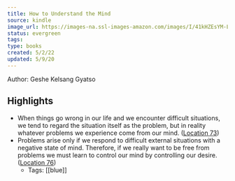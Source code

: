 ```yaml
---
title: How to Understand the Mind
source: kindle
image_url: https://images-na.ssl-images-amazon.com/images/I/41kHZEsYM-L._SL200_.jpg
status: evergreen
tags: 
type: books
created: 5/2/22
updated: 5/9/20
---
```


Author: Geshe Kelsang Gyatso

## Highlights
- When things go wrong in our life and we encounter difficult situations, we tend to regard the situation itself as the problem, but in reality whatever problems we experience come from our mind. ([Location 73](https://readwise.io/to_kindle?action=open&asin=B00H2QZ44W&location=73))
- Problems arise only if we respond to difficult external situations with a negative state of mind. Therefore, if we really want to be free from problems we must learn to control our mind by controlling our desire. ([Location 76](https://readwise.io/to_kindle?action=open&asin=B00H2QZ44W&location=76))
    - Tags: [[blue]] 
